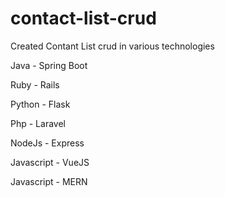 # contact-list-crud
Created Contant List crud in various technologies

Java - Spring Boot

Ruby - Rails

Python - Flask

Php - Laravel

NodeJs - Express

Javascript - VueJS

Javascript - MERN
